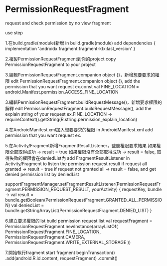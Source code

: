 # PermissionRequestFragment
request and check permission by no view fragment

use step

1.在build.gradle(module)新增
  in build.gradle(module) add
dependencies {
  implementation 'androidx.fragment:fragment-ktx:last_version'
}

2.複製PermissionRequestFragment到你的project
  copy PermissionRequestFragment to your project

3.編輯PermissionRequestFragment.companion object {}，新增想要要求的權限
  edit PermissionRequestFragment.companion object {}, add the permission that you want request
  ex.const val FINE_LOCATION = android.Manifest.permission.ACCESS_FINE_LOCATION

3.編輯PermissionRequestFragment.buildRequestMessage()，新增要求權限的解釋
  edit PermissionRequestFragment.buildRequestMessage(), add the explain string of your request
  ex.FINE_LOCATION -> requireContext().getString(R.string.permission_explain_location)

4.在AndroidManifest.xml加入想要要求的權限
  in AndroidManifest.xml add permission that you want request
  ex.<uses-permission android:name="android.permission.CAMERA"/>

5.在Activity/Fragment新增FragmentResultListener，監聽權限要求結果
  如果權限全部取得成功 -> result = true
  如果權限沒有全部取得成功 -> result = false, 取得失敗的權限會在deniedList內
  add FragmentResultListener in Activity/Fragment to listen the permission request result
  if request all granted -> result = true
  if request not granted all -> result = false, and get denied permission list by deniedList
  
  supportFragmentManager.setFragmentResultListener(PermissionRequestFragment.PERMISSION_REQUEST_RESULT, yourActivity) {
    requestKey, bundle ->
    val result = bundle.getBoolean(PermissionRequestFragment.GRANTED_ALL_PERMISSION)
    val deniedList = bundle.getStringArrayList(PermissionRequestFragment.DENIED_LIST)
  }

6.建立要求權限的list
  build permission request list
  val requestFragment = PermissionRequestFragment.newInstance(arrayListOf(
      PermissionRequestFragment.FINE_LOCATION,
      PermissionRequestFragment.CAMERA,
      PermissionRequestFragment.WRITE_EXTERNAL_STORAGE
      ))
      
7.開始執行fragment
  start fragment
  beginTransaction()
      .add(android.R.id.content, requestFragment)
      .commit()
